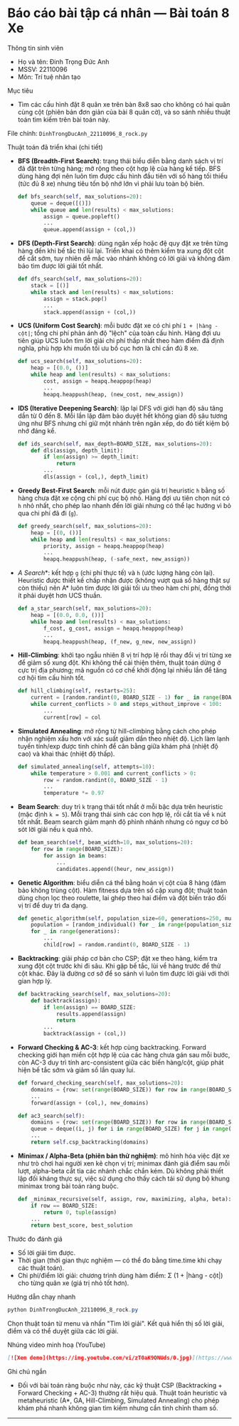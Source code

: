 # Báo cáo bài tập cá nhân — Bài toán 8 Xe

Thông tin sinh viên

- Họ và tên: Đinh Trọng Đức Anh
- MSSV: 22110096
- Môn: Trí tuệ nhân tạo

Mục tiêu

- Tìm các cấu hình đặt 8 quân xe trên bàn 8x8 sao cho không có hai quân cùng cột (phiên bản đơn giản của bài 8 quân cờ), và so sánh nhiều thuật toán tìm kiếm trên bài toán này.

File chính: `DinhTrongDucAnh_22110096_8_rock.py`

Thuật toán đã triển khai (chi tiết)

- **BFS (Breadth-First Search)**: trạng thái biểu diễn bằng danh sách vị trí đã đặt trên từng hàng; mở rộng theo cột hợp lệ của hàng kế tiếp. BFS dùng hàng đợi nên luôn tìm được cấu hình đầu tiên với số hàng tối thiểu (tức đủ 8 xe) nhưng tiêu tốn bộ nhớ lớn vì phải lưu toàn bộ biên.

  ```python
  def bfs_search(self, max_solutions=20):
      queue = deque([()])
      while queue and len(results) < max_solutions:
    	  assign = queue.popleft()
    	  ...
    	  queue.append(assign + (col,))
  ```
- **DFS (Depth-First Search)**: dùng ngăn xếp hoặc đệ quy đặt xe trên từng hàng đến khi bế tắc thì lùi lại. Triển khai có thêm kiểm tra xung đột cột để cắt sớm, tuy nhiên dễ mắc vào nhánh không có lời giải và không đảm bảo tìm được lời giải tốt nhất.

  ```python
  def dfs_search(self, max_solutions=20):
      stack = [()]
      while stack and len(results) < max_solutions:
    	  assign = stack.pop()
    	  ...
    	  stack.append(assign + (col,))
  ```
- **UCS (Uniform Cost Search)**: mỗi bước đặt xe có chi phí `1 + |hàng - cột|`; tổng chi phí phản ánh độ "lệch" của toàn cấu hình. Hàng đợi ưu tiên giúp UCS luôn tìm lời giải chi phí thấp nhất theo hàm điểm đã định nghĩa, phù hợp khi muốn tối ưu bố cục hơn là chỉ cần đủ 8 xe.

  ```python
  def ucs_search(self, max_solutions=20):
      heap = [(0.0, ())]
      while heap and len(results) < max_solutions:
    	  cost, assign = heapq.heappop(heap)
    	  ...
    	  heapq.heappush(heap, (new_cost, new_assign))
  ```
- **IDS (Iterative Deepening Search)**: lặp lại DFS với giới hạn độ sâu tăng dần từ 0 đến 8. Mỗi lần lặp đảm bảo duyệt hết không gian độ sâu tương ứng như BFS nhưng chỉ giữ một nhánh trên ngăn xếp, do đó tiết kiệm bộ nhớ đáng kể.

  ```python
  def ids_search(self, max_depth=BOARD_SIZE, max_solutions=20):
      def dls(assign, depth_limit):
    	  if len(assign) >= depth_limit:
    		  return
    	  ...
    	  dls(assign + (col,), depth_limit)
  ```
- **Greedy Best-First Search**: mỗi nút được gán giá trị heuristic `h` bằng số hàng chưa đặt xe cộng chi phí cục bộ nhỏ. Hàng đợi ưu tiên chọn nút có `h` nhỏ nhất, cho phép lao nhanh đến lời giải nhưng có thể lạc hướng vì bỏ qua chi phí đã đi (`g`).

  ```python
  def greedy_search(self, max_solutions=20):
      heap = [(0, ())]
      while heap and len(results) < max_solutions:
    	  priority, assign = heapq.heappop(heap)
    	  ...
    	  heapq.heappush(heap, (-safe_next, new_assign))
  ```
- **A* Search**: kết hợp `g` (chi phí thực tế) và `h` (ước lượng hàng còn lại). Heuristic được thiết kế chấp nhận được (không vượt quá số hàng thật sự còn thiếu) nên A* luôn tìm được lời giải tối ưu theo hàm chi phí, đồng thời ít phải duyệt hơn UCS thuần.

  ```python
  def a_star_search(self, max_solutions=20):
      heap = [(0.0, 0.0, ())]
      while heap and len(results) < max_solutions:
    	  f_cost, g_cost, assign = heapq.heappop(heap)
    	  ...
    	  heapq.heappush(heap, (f_new, g_new, new_assign))
  ```
- **Hill-Climbing**: khởi tạo ngẫu nhiên 8 vị trí hợp lệ rồi thay đổi vị trí từng xe để giảm số xung đột. Khi không thể cải thiện thêm, thuật toán dừng ở cực trị địa phương; mã nguồn có cơ chế khởi động lại nhiều lần để tăng cơ hội tìm cấu hình tốt.

  ```python
  def hill_climbing(self, restarts=25):
      current = [random.randint(0, BOARD_SIZE - 1) for _ in range(BOARD_SIZE)]
      while current_conflicts > 0 and steps_without_improve < 100:
    	  ...
    	  current[row] = col
  ```
- **Simulated Annealing**: mở rộng từ hill-climbing bằng cách cho phép nhận nghiệm xấu hơn với xác suất giảm dần theo nhiệt độ. Lịch làm lạnh tuyến tính/exp được tinh chỉnh để cân bằng giữa khám phá (nhiệt độ cao) và khai thác (nhiệt độ thấp).

  ```python
  def simulated_annealing(self, attempts=10):
      while temperature > 0.001 and current_conflicts > 0:
    	  row = random.randint(0, BOARD_SIZE - 1)
    	  ...
    	  temperature *= 0.97
  ```
- **Beam Search**: duy trì `k` trạng thái tốt nhất ở mỗi bậc dựa trên heuristic (mặc định `k = 5`). Mỗi trạng thái sinh các con hợp lệ, rồi cắt tỉa về `k` nút tốt nhất. Beam search giảm mạnh độ phình nhánh nhưng có nguy cơ bỏ sót lời giải nếu `k` quá nhỏ.

  ```python
  def beam_search(self, beam_width=10, max_solutions=20):
      for row in range(BOARD_SIZE):
    	  for assign in beams:
    		  ...
    		  candidates.append((heur, new_assign))
  ```
- **Genetic Algorithm**: biểu diễn cá thể bằng hoán vị cột của 8 hàng (đảm bảo không trùng cột). Hàm fitness dựa trên số cặp xung đột; thuật toán dùng chọn lọc theo roulette, lai ghép theo hai điểm và đột biến tráo đổi vị trí để duy trì đa dạng.

  ```python
  def genetic_algorithm(self, population_size=60, generations=250, mutation_rate=0.05):
      population = [random_individual() for _ in range(population_size)]
      for _ in range(generations):
    	  ...
    	  child[row] = random.randint(0, BOARD_SIZE - 1)
  ```
- **Backtracking**: giải pháp cơ bản cho CSP; đặt xe theo hàng, kiểm tra xung đột cột trước khi đi sâu. Khi gặp bế tắc, lùi về hàng trước để thử cột khác. Đây là đường cơ sở để so sánh vì luôn tìm được lời giải với thời gian hợp lý.

  ```python
  def backtracking_search(self, max_solutions=20):
      def backtrack(assign):
    	  if len(assign) == BOARD_SIZE:
    		  results.append(assign)
    		  return
    	  ...
    	  backtrack(assign + (col,))
  ```
- **Forward Checking & AC-3**: kết hợp cùng backtracking. Forward checking giới hạn miền cột hợp lệ của các hàng chưa gán sau mỗi bước, còn AC-3 duy trì tính arc-consistent giữa các biến hàng/cột, giúp phát hiện bế tắc sớm và giảm số lần quay lui.

  ```python
  def forward_checking_search(self, max_solutions=20):
      domains = {row: set(range(BOARD_SIZE)) for row in range(BOARD_SIZE)}
      ...
      forward(assign + (col,), new_domains)

  def ac3_search(self):
      domains = {row: set(range(BOARD_SIZE)) for row in range(BOARD_SIZE)}
      queue = deque((i, j) for i in range(BOARD_SIZE) for j in range(BOARD_SIZE) if i != j)
      ...
      return self.csp_backtracking(domains)
  ```
- **Minimax / Alpha-Beta (phiên bản thử nghiệm)**: mô hình hóa việc đặt xe như trò chơi hai người xen kẽ chọn vị trí; minimax đánh giá điểm sau mỗi lượt, alpha-beta cắt tỉa các nhánh chắc chắn kém. Dù không phải thiết lập đối kháng thực sự, việc sử dụng cho thấy cách tái sử dụng bộ khung minimax trong bài toán ràng buộc.

  ```python
  def _minimax_recursive(self, assign, row, maximizing, alpha, beta):
      if row == BOARD_SIZE:
    	  return 0, tuple(assign)
      ...
      return best_score, best_solution
  ```

Thước đo đánh giá

- Số lời giải tìm được.
- Thời gian (thời gian thực nghiệm — có thể đo bằng time.time khi chạy các thuật toán).
- Chi phí/điểm lời giải: chương trình dùng hàm điểm: Σ (1 + |hàng - cột|) cho từng quân xe (giá trị nhỏ tốt hơn).

Hướng dẫn chạy nhanh

```powershell
python DinhTrongDucAnh_22110096_8_rock.py
```

Chọn thuật toán từ menu và nhấn "Tìm lời giải". Kết quả hiển thị số lời giải, điểm và có thể duyệt giữa các lời giải.

Nhúng video minh hoạ (YouTube)

```markdown
[![Xem demo](https://img.youtube.com/vi/zT0aK9ONUds/0.jpg)](https://www.youtube.com/watch?v=zT0aK9ONUds)
```

Ghi chú ngắn

- Đối với bài toán ràng buộc như này, các kỹ thuật CSP (Backtracking + Forward Checking + AC-3) thường rất hiệu quả. Thuật toán heuristic và metaheuristic (A*, GA, Hill-Climbing, Simulated Annealing) cho phép khám phá nhanh không gian tìm kiếm nhưng cần tinh chỉnh tham số.

---
